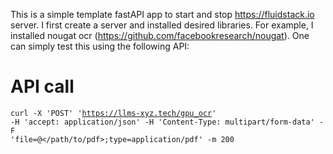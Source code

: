 This is a simple template fastAPI app to start and stop https://fluidstack.io server. 
I first create a server and installed desired libraries. For example, I installed nougat ocr (https://github.com/facebookresearch/nougat). 
One can simply test this using the following API:
# API call
<code>curl -X 'POST'   'https://llms-xyz.tech/gpu_ocr'   -H 'accept: application/json'   -H 'Content-Type: multipart/form-data'   -F 'file=@</path/to/pdf>;type=application/pdf' -m 200
</code>
